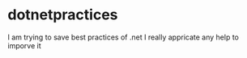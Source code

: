 # dotnetpractices
I am trying to save best practices of .net 
I really appricate any help to imporve it 
